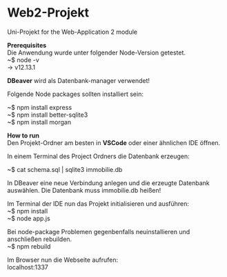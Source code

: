 # Web2-Projekt
Uni-Projekt for the Web-Application 2 module
 
**Prerequisites**   
Die Anwendung wurde unter folgender Node-Version getestet.  
~$ node -v   
-> v12.13.1  

**DBeaver** wird als Datenbank-manager verwendet!  

Folgende Node packages sollten installiert sein:  

~$ npm install express    
~$ npm install better-sqlite3  
~$ npm install morgan  

**How to run**  
Den Projekt-Ordner am besten in **VSCode** oder einer ähnlichen IDE öffnen.

In einem Terminal des Project Ordners die Datenbank erzeugen:

~$ cat schema.sql | sqlite3 immobilie.db

In DBeaver eine neue Verbindung anlegen und die erzeugte Datenbank auswählen.
Die Datenbank muss immobilie.db heißen!

Im Terminal der IDE nun das Projekt initialisieren und ausführen:  
~$ npm install  
~$ node app.js

Bei node-package Problemen gegenbenfalls neuinstallieren und anschließen rebuilden.  
~$ npm rebuild

Im Browser nun die Webseite aufrufen:  
localhost:1337





